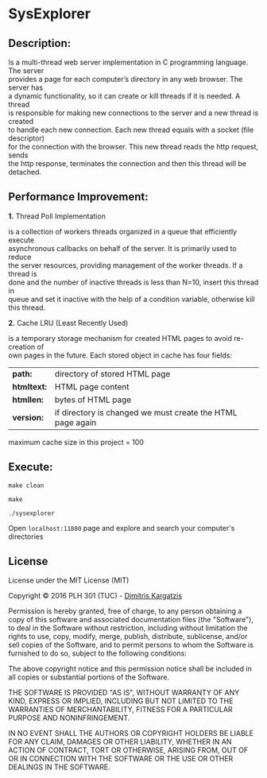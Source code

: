 # SysExplorer


Description:
------------

Is a multi-thread web server implementation in C programming language. The server <br>
provides a page  for each computer’s directory in any web browser. The server has <br>
a dynamic functionality, so it can create or kill threads if it is needed. A thread <br>
is responsible for making new connections to the server and a new thread is created <br>
to handle each new connection. Each new thread equals with a socket (file descriptor) <br>
for the connection with the browser. This new thread reads the http request, sends <br>
the http response, terminates the connection and then this thread will be detached. <br>   


Performance Improvement:
------------------------

<b>1.</b> Thread Poll Implementation

is a collection of workers threads organized in a queue that efficiently execute <br>
asynchronous callbacks on behalf of the server. It is primarily used to reduce <br>
the server resources, providing management of the worker threads. If a thread is <br>
done and the number of inactive threads is less than N=10, insert this thread in <br>
queue and set it inactive with the help of a condition variable, otherwise kill <br>
this thread.

<b>2.</b> Cache LRU (Least Recently Used)

is a temporary storage mechanism for created HTML pages to avoid re-creation of <br>
own pages in the future. Each stored object in cache has four fields:


<table>
<tr>
  <td>
    <b>path:</b>
  </td>
  <td>
    directory of stored HTML page
  </td>
</tr>
<tr>
  <td>
    <b>htmltext:</b>
  </td>
  <td>
    HTML page content
  </td>
</tr>
<tr>
  <td>
    <b>htmllen:</b>
  </td>
  <td>
    bytes of HTML page 
  </td>
</tr>
<tr>
  <td>
    <b>version:</b>
  </td>
  <td>
    if directory is changed we must create the HTML page again
  </td>
</tr>
</table>


maximum cache size in this project = 100


Execute:
--------

```make clean```   

```make```   

```./sysexplorer```   

Open ```localhost:11880``` page and explore and search your computer's directories


## License

License under the MIT License (MIT)

Copyright © 2016 PLH 301 (TUC) - [Dimitris Kargatzis](https://www.linkedin.com/in/dimitris-kargatzis-1385a2101/)

Permission is hereby granted, free of charge, to any person obtaining a copy of this software and associated documentation files (the "Software"), to deal in the Software without restriction, including without limitation the rights to use, copy, modify, merge, publish, distribute, sublicense, and/or sell copies of the Software, and to permit persons to whom the Software is furnished to do so, subject to the following conditions:

The above copyright notice and this permission notice shall be included in all copies or substantial portions of the Software.

THE SOFTWARE IS PROVIDED "AS IS", WITHOUT WARRANTY OF ANY KIND, EXPRESS OR IMPLIED, INCLUDING BUT NOT LIMITED TO THE WARRANTIES OF MERCHANTABILITY, FITNESS FOR A PARTICULAR PURPOSE AND NONINFRINGEMENT. 

IN NO EVENT SHALL THE AUTHORS OR COPYRIGHT HOLDERS BE LIABLE FOR ANY CLAIM, DAMAGES OR OTHER LIABILITY, WHETHER IN AN ACTION OF CONTRACT, TORT OR OTHERWISE, ARISING FROM, OUT OF OR IN CONNECTION WITH THE SOFTWARE OR THE USE OR OTHER DEALINGS IN THE SOFTWARE.
